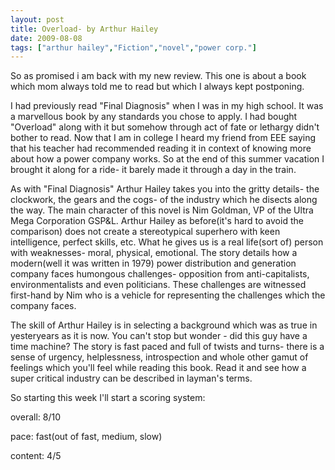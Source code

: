 ```yaml
---
layout: post
title: Overload- by Arthur Hailey
date: 2009-08-08
tags: ["arthur hailey","Fiction","novel","power corp."]
---
```


So as promised i am back with my new review. This one is about a book which mom always told me to read but which I always kept postponing.

I had previously read "Final Diagnosis" when I was in my high school. It was a marvellous book by any standards you chose to apply. I had bought "Overload" along with it but somehow through act of fate or lethargy didn't bother to read. Now that I am in college I heard my friend from EEE saying that his teacher had recommended reading it in context of knowing more about how a power company works. So at the end of this summer vacation I brought it along for a ride- it barely made it through a day in the train.

As with "Final Diagnosis" Arthur Hailey takes you into the gritty details- the clockwork, the gears and the cogs- of the industry which he disects along the way. The main character of this novel is Nim Goldman, VP of the Ultra Mega Corporation GSP&L. Arthur Hailey as before(it's hard to avoid the comparison) does not create a stereotypical superhero with keen intelligence, perfect skills, etc. What he gives us is a real life(sort of) person with weaknesses- moral, physical, emotional. The story details how a modern(well it was written in 1979) power distribution and generation company faces humongous challenges- opposition from anti-capitalists, environmentalists and  even politicians. These challenges are witnessed first-hand by Nim who is a vehicle for representing the challenges which the company faces.

The skill of Arthur Hailey is in selecting a background which was as true in yesteryears as it is now. You can't stop but wonder - did this guy have a time machine? The story is fast paced and full of twists and turns- there is a sense of urgency, helplessness, introspection and whole other gamut of feelings which you'll feel while reading this book. Read it and see how a super critical industry can be described in layman's terms.

So  starting this week I'll start a scoring system:

overall:  8/10

pace: fast(out of fast, medium,  slow)

content: 4/5